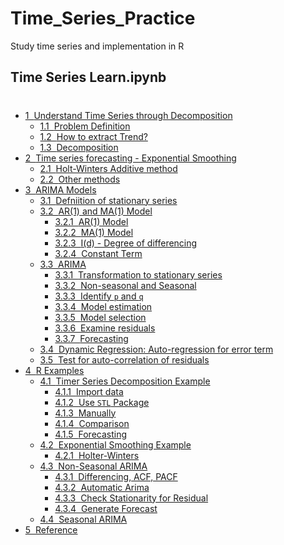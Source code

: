 # Time_Series_Practice
 Study time series and implementation in R


## Time Series Learn.ipynb
<h1><span class="tocSkip"></span></h1>
<div class="toc"><ul class="toc-item"><li><span><a href="#Understand-Time-Series-through-Decomposition" data-toc-modified-id="Understand-Time-Series-through-Decomposition-1"><span class="toc-item-num">1&nbsp;&nbsp;</span>Understand Time Series through Decomposition</a></span><ul class="toc-item"><li><span><a href="#Problem-Definition" data-toc-modified-id="Problem-Definition-1.1"><span class="toc-item-num">1.1&nbsp;&nbsp;</span>Problem Definition</a></span></li><li><span><a href="#How-to-extract-Trend?" data-toc-modified-id="How-to-extract-Trend?-1.2"><span class="toc-item-num">1.2&nbsp;&nbsp;</span>How to extract Trend?</a></span></li><li><span><a href="#Decomposition" data-toc-modified-id="Decomposition-1.3"><span class="toc-item-num">1.3&nbsp;&nbsp;</span>Decomposition</a></span></li></ul></li><li><span><a href="#Time-series-forecasting---Exponential-Smoothing" data-toc-modified-id="Time-series-forecasting---Exponential-Smoothing-2"><span class="toc-item-num">2&nbsp;&nbsp;</span>Time series forecasting - Exponential Smoothing</a></span><ul class="toc-item"><li><span><a href="#Holt-Winters-Additive-method" data-toc-modified-id="Holt-Winters-Additive-method-2.1"><span class="toc-item-num">2.1&nbsp;&nbsp;</span>Holt-Winters Additive method</a></span></li><li><span><a href="#Other-methods" data-toc-modified-id="Other-methods-2.2"><span class="toc-item-num">2.2&nbsp;&nbsp;</span>Other methods</a></span></li></ul></li><li><span><a href="#ARIMA-Models" data-toc-modified-id="ARIMA-Models-3"><span class="toc-item-num">3&nbsp;&nbsp;</span>ARIMA Models</a></span><ul class="toc-item"><li><span><a href="#Defniition-of-stationary-series" data-toc-modified-id="Defniition-of-stationary-series-3.1"><span class="toc-item-num">3.1&nbsp;&nbsp;</span>Defniition of stationary series</a></span></li><li><span><a href="#AR(1)-and-MA(1)-Model" data-toc-modified-id="AR(1)-and-MA(1)-Model-3.2"><span class="toc-item-num">3.2&nbsp;&nbsp;</span>AR(1) and MA(1) Model</a></span><ul class="toc-item"><li><span><a href="#AR(1)-Model" data-toc-modified-id="AR(1)-Model-3.2.1"><span class="toc-item-num">3.2.1&nbsp;&nbsp;</span>AR(1) Model</a></span></li><li><span><a href="#MA(1)-Model" data-toc-modified-id="MA(1)-Model-3.2.2"><span class="toc-item-num">3.2.2&nbsp;&nbsp;</span>MA(1) Model</a></span></li><li><span><a href="#I(d)---Degree-of-differencing" data-toc-modified-id="I(d)---Degree-of-differencing-3.2.3"><span class="toc-item-num">3.2.3&nbsp;&nbsp;</span>I(d) - Degree of differencing</a></span></li><li><span><a href="#Constant-Term" data-toc-modified-id="Constant-Term-3.2.4"><span class="toc-item-num">3.2.4&nbsp;&nbsp;</span>Constant Term</a></span></li></ul></li><li><span><a href="#ARIMA" data-toc-modified-id="ARIMA-3.3"><span class="toc-item-num">3.3&nbsp;&nbsp;</span>ARIMA</a></span><ul class="toc-item"><li><span><a href="#Transformation-to-stationary-series" data-toc-modified-id="Transformation-to-stationary-series-3.3.1"><span class="toc-item-num">3.3.1&nbsp;&nbsp;</span>Transformation to stationary series</a></span></li><li><span><a href="#Non-seasonal-and-Seasonal" data-toc-modified-id="Non-seasonal-and-Seasonal-3.3.2"><span class="toc-item-num">3.3.2&nbsp;&nbsp;</span>Non-seasonal and Seasonal</a></span></li><li><span><a href="#Identify-p-and-q" data-toc-modified-id="Identify-p-and-q-3.3.3"><span class="toc-item-num">3.3.3&nbsp;&nbsp;</span>Identify <code>p</code> and <code>q</code></a></span></li><li><span><a href="#Model-estimation" data-toc-modified-id="Model-estimation-3.3.4"><span class="toc-item-num">3.3.4&nbsp;&nbsp;</span>Model estimation</a></span></li><li><span><a href="#Model-selection" data-toc-modified-id="Model-selection-3.3.5"><span class="toc-item-num">3.3.5&nbsp;&nbsp;</span>Model selection</a></span></li><li><span><a href="#Examine-residuals" data-toc-modified-id="Examine-residuals-3.3.6"><span class="toc-item-num">3.3.6&nbsp;&nbsp;</span>Examine residuals</a></span></li><li><span><a href="#Forecasting" data-toc-modified-id="Forecasting-3.3.7"><span class="toc-item-num">3.3.7&nbsp;&nbsp;</span>Forecasting</a></span></li></ul></li><li><span><a href="#Dynamic-Regression:-Auto-regression-for-error-term" data-toc-modified-id="Dynamic-Regression:-Auto-regression-for-error-term-3.4"><span class="toc-item-num">3.4&nbsp;&nbsp;</span>Dynamic Regression: Auto-regression for error term</a></span></li><li><span><a href="#Test-for-auto-correlation-of-residuals" data-toc-modified-id="Test-for-auto-correlation-of-residuals-3.5"><span class="toc-item-num">3.5&nbsp;&nbsp;</span>Test for auto-correlation of residuals</a></span></li></ul></li><li><span><a href="#R-Examples" data-toc-modified-id="R-Examples-4"><span class="toc-item-num">4&nbsp;&nbsp;</span>R Examples</a></span><ul class="toc-item"><li><span><a href="#Timer-Series-Decomposition-Example" data-toc-modified-id="Timer-Series-Decomposition-Example-4.1"><span class="toc-item-num">4.1&nbsp;&nbsp;</span>Timer Series Decomposition Example</a></span><ul class="toc-item"><li><span><a href="#Import-data" data-toc-modified-id="Import-data-4.1.1"><span class="toc-item-num">4.1.1&nbsp;&nbsp;</span>Import data</a></span></li><li><span><a href="#Use-STL-Package" data-toc-modified-id="Use-STL-Package-4.1.2"><span class="toc-item-num">4.1.2&nbsp;&nbsp;</span>Use <code>STL</code> Package</a></span></li><li><span><a href="#Manually" data-toc-modified-id="Manually-4.1.3"><span class="toc-item-num">4.1.3&nbsp;&nbsp;</span>Manually</a></span></li><li><span><a href="#Comparison" data-toc-modified-id="Comparison-4.1.4"><span class="toc-item-num">4.1.4&nbsp;&nbsp;</span>Comparison</a></span></li><li><span><a href="#Forecasting" data-toc-modified-id="Forecasting-4.1.5"><span class="toc-item-num">4.1.5&nbsp;&nbsp;</span>Forecasting</a></span></li></ul></li><li><span><a href="#Exponential-Smoothing-Example" data-toc-modified-id="Exponential-Smoothing-Example-4.2"><span class="toc-item-num">4.2&nbsp;&nbsp;</span>Exponential Smoothing Example</a></span><ul class="toc-item"><li><span><a href="#Holter-Winters" data-toc-modified-id="Holter-Winters-4.2.1"><span class="toc-item-num">4.2.1&nbsp;&nbsp;</span>Holter-Winters</a></span></li></ul></li><li><span><a href="#Non-Seasonal-ARIMA" data-toc-modified-id="Non-Seasonal-ARIMA-4.3"><span class="toc-item-num">4.3&nbsp;&nbsp;</span>Non-Seasonal ARIMA</a></span><ul class="toc-item"><li><span><a href="#Differencing,-ACF,-PACF" data-toc-modified-id="Differencing,-ACF,-PACF-4.3.1"><span class="toc-item-num">4.3.1&nbsp;&nbsp;</span>Differencing, ACF, PACF</a></span></li><li><span><a href="#Automatic-Arima" data-toc-modified-id="Automatic-Arima-4.3.2"><span class="toc-item-num">4.3.2&nbsp;&nbsp;</span>Automatic Arima</a></span></li><li><span><a href="#Check-Stationarity-for-Residual" data-toc-modified-id="Check-Stationarity-for-Residual-4.3.3"><span class="toc-item-num">4.3.3&nbsp;&nbsp;</span>Check Stationarity for Residual</a></span></li><li><span><a href="#Generate-Forecast" data-toc-modified-id="Generate-Forecast-4.3.4"><span class="toc-item-num">4.3.4&nbsp;&nbsp;</span>Generate Forecast</a></span></li></ul></li><li><span><a href="#Seasonal-ARIMA" data-toc-modified-id="Seasonal-ARIMA-4.4"><span class="toc-item-num">4.4&nbsp;&nbsp;</span>Seasonal ARIMA</a></span></li></ul></li><li><span><a href="#Reference" data-toc-modified-id="Reference-5"><span class="toc-item-num">5&nbsp;&nbsp;</span>Reference</a></span></li></ul></div>